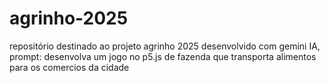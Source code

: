 # agrinho-2025
repositório destinado ao projeto agrinho 2025
desenvolvido com gemini IA, prompt: desenvolva um jogo no p5.js de fazenda que transporta alimentos para os comercios da cidade
